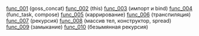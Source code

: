 [func_001](https://kodaktor.ru/func_001) (goss_concat)
[func_002](https://kodaktor.ru/func_002) (this)
[func_003](https://kodaktor.ru/func_003) (импорт и bind)
[func_004](https://kodaktor.ru/func_004) (func_task, compose)
[func_005](https://kodaktor.ru/func_005) (каррирование)
[func_006](https://kodaktor.ru/func_006) (транспиляция)
[func_007](https://kodaktor.ru/func_007) (рекурсия)
[func_008](https://kodaktor.ru/func_008) (массив тел, конструктор, spread)
[func_009](https://kodaktor.ru/func_009) (замыкание)
[func_010](https://kodaktor.ru/func_010) (безымянная рекурсия)